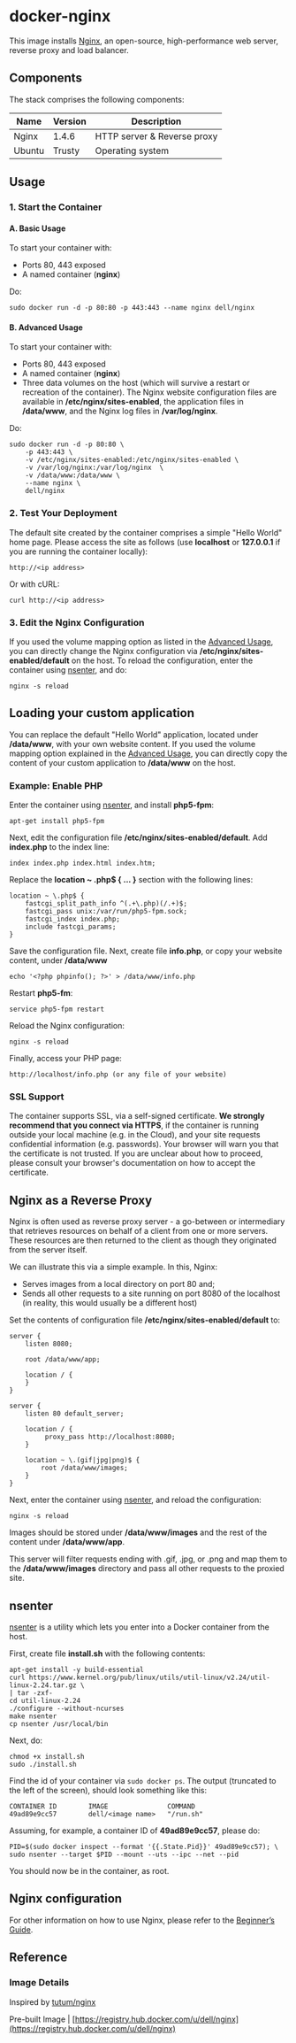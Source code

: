 # docker-nginx

This image installs [Nginx](http://nginx.org/), an open-source, high-performance web server, reverse proxy and load balancer.

## Components

The stack comprises the following components:

Name        | Version       | Description
------------|---------------|------------
Nginx       | 1.4.6         | HTTP server & Reverse proxy
Ubuntu      | Trusty        | Operating system

## Usage

### 1. Start the Container

#### A. Basic Usage

To start your container with:

* Ports 80, 443 exposed
* A named container (**nginx**)

Do: 

```no-highlight
sudo docker run -d -p 80:80 -p 443:443 --name nginx dell/nginx
```

<a name="advanced-usage"></a>
#### B. Advanced Usage

To start your container with:

* Ports 80, 443 exposed
* A named container (**nginx**)
* Three data volumes on the host (which will survive a restart or recreation of the container). The Nginx website configuration files are available in **/etc/nginx/sites-enabled**, the application files in **/data/www**, and the Nginx log files in **/var/log/nginx**.

Do: 

```no-highlight
sudo docker run -d -p 80:80 \
    -p 443:443 \
    -v /etc/nginx/sites-enabled:/etc/nginx/sites-enabled \
    -v /var/log/nginx:/var/log/nginx  \
    -v /data/www:/data/www \
    --name nginx \
    dell/nginx
```

### 2. Test Your Deployment
The default site created by the container comprises a simple "Hello World" home page. Please access the site as follows (use **localhost** or **127.0.0.1** if you are running the container locally):
```no-highlight
http://<ip address>
```

Or with cURL:

```no-highlight
curl http://<ip address>
```

### 3. Edit the Nginx Configuration

If you used the volume mapping option as listed in the [Advanced Usage](#advanced-usage), you can directly change the Nginx configuration via **/etc/nginx/sites-enabled/default** on the host. To reload the configuration, enter the container using [nsenter](#nsenter), and do:

```no-highlight
nginx -s reload
```

## Loading your custom application

You can replace the default "Hello World" application, located under **/data/www**, with your own website content. If you used the volume mapping option explained in the [Advanced Usage](#advanced-usage), you can directly copy the content of your custom application to **/data/www** on the host.

### Example: Enable PHP

Enter the container using [nsenter](#nsenter), and install **php5-fpm**:

```no-highlight
apt-get install php5-fpm
```

Next, edit the configuration file **/etc/nginx/sites-enabled/default**. Add **index.php** to the index line:

```no-highlight
index index.php index.html index.htm;
```
Replace the **location ~ \.php$ { ... }** section with the following lines:

```no-highlight
location ~ \.php$ {
    fastcgi_split_path_info ^(.+\.php)(/.+)$;
    fastcgi_pass unix:/var/run/php5-fpm.sock;
    fastcgi_index index.php;
    include fastcgi_params;
}
```

Save the configuration file. Next, create file **info.php**, or copy your website content, under **/data/www**

```no-highlight
echo '<?php phpinfo(); ?>' > /data/www/info.php
```

Restart **php5-fm**:

```no-highlight
service php5-fpm restart
```

Reload the Nginx configuration:

```no-highlight
nginx -s reload
```

Finally, access your PHP page:

```no-highlight
http://localhost/info.php (or any file of your website)
```

### SSL Support
The container supports SSL, via a self-signed certificate. **We strongly recommend that you connect via HTTPS**, if the container is running outside your local machine (e.g. in the Cloud), and your site requests confidential information (e.g. passwords). Your browser will warn you that the certificate is not trusted. If you are unclear about how to proceed, please consult your browser's documentation on how to accept the certificate.

## Nginx as a Reverse Proxy
Nginx is often used as reverse proxy server - a go-between or intermediary that retrieves resources on behalf of a client from one or more servers. These resources are then returned to the client as though they originated from the server itself.

We can illustrate this via a simple example. In this, Nginx:

* Serves images from a local directory on port 80 and;
* Sends all other requests to a site running on port 8080 of the localhost (in reality, this would usually be a different host)

Set the contents of configuration file **/etc/nginx/sites-enabled/default** to:

```no-highlight
server {
    listen 8080;

    root /data/www/app;

    location / {
    }
}

server {
    listen 80 default_server;

    location / {
         proxy_pass http://localhost:8080;
    }

    location ~ \.(gif|jpg|png)$ {
        root /data/www/images;
    }
}
```

Next, enter the container using [nsenter](#nsenter), and reload the configuration:

```no-highlight
nginx -s reload
```

Images should be stored under **/data/www/images** and the rest of the content under **/data/www/app**.

This server will filter requests ending with .gif, .jpg, or .png and map them to the **/data/www/images** directory and pass all other requests to the proxied site. 

<a name="nsenter"></a>
## nsenter
[nsenter](https://github.com/jpetazzo/nsenter) is a utility which lets you enter into a Docker container from the host.

First, create file **install.sh** with the following contents:

```no-highlight
apt-get install -y build-essential
curl https://www.kernel.org/pub/linux/utils/util-linux/v2.24/util-linux-2.24.tar.gz \
| tar -zxf-
cd util-linux-2.24
./configure --without-ncurses
make nsenter
cp nsenter /usr/local/bin
```

Next, do:

```no-highlight
chmod +x install.sh
sudo ./install.sh
```

Find the id of your container via ```sudo docker ps```. The output (truncated to the left of the screen), should look something like this:

```no-highlight
CONTAINER ID        IMAGE               COMMAND 
49ad89e9cc57        dell/<image name>   "/run.sh"      
```

Assuming, for example, a container ID of **49ad89e9cc57**, please do:

```no-highlight
PID=$(sudo docker inspect --format '{{.State.Pid}}' 49ad89e9cc57); \
sudo nsenter --target $PID --mount --uts --ipc --net --pid
```

You should now be in the container, as root.

## Nginx configuration
For other information on how to use Nginx, please refer to the [Beginner’s Guide](http://nginx.org/en/docs/beginners_guide.html).

## Reference

### Image Details

Inspired by [tutum/nginx](https://github.com/tutumcloud/tutum-docker-nginx)

Pre-built Image | [https://registry.hub.docker.com/u/dell/nginx](https://registry.hub.docker.com/u/dell/nginx) 
